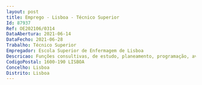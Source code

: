 ```yaml
--- 
layout: post
title: Emprego - Lisboa - Técnico Superior
Id: 87937
Ref: OE202106/0314
DataAbertura: 2021-06-14
DataFecho: 2021-06-28
Trabalho: Técnico Superior
Empregador: Escola Superior de Enfermagem de Lisboa
Descricao: Funções consultivas, de estudo, planeamento, programação, avaliação e aplicação de métodos e processos de natureza técnica e ou jurídica, que fundamentam e preparam a decisão. Elaboração, autonomamente ou conjunto com outros profissionais, de pareceres e projetos, com diversos graus de complexidade, e execução de outras atividades de apoio especializado inerentes ao funcionamento dos serviços da ESEL, cujas atribuições se encontram descritas nos artigo 5º do Regulamento Geral de Organização e Funcionamento dos Serviços Da ESEL anexo ao Despacho nº 3299 2016, publicado no DR nº 44, 2ª série, de 3 de março, nomeadamente  Prestar apoio jurídico na elaboração de projetos de regulamentos, bem como na alteração destes  Elaborar estudos e pareceres que lhe sejam solicitados pelos órgãos de gestão  Prestar apoio jurídico na análise de processos administrativos  Apoio jurídico em processos, ações e recursos em que a ESEL ou membros dos seus órgãos sejam parte interveniente enquanto tais  Elaborar projetos de minuta de acordos, protocolos, ou contratos a celebrar pela ESEL com outras entidades  Apoiar a ESEL em relações institucionais e em negociações com entidades terceiras  Desenvolver outras funções que resultem da atividade jurídica.
CodigoPostal: 1600-190 LISBOA
Concelho: Lisboa
Distrito: Lisboa
--- 
```

